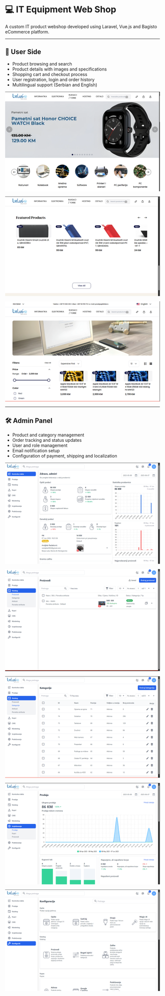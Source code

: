 # 💻 IT Equipment Web Shop

A custom IT product webshop developed using Laravel, Vue.js and Bagisto eCommerce platform.

---

## 👥 User Side

- Product browsing and search  
- Product details with images and specifications  
- Shopping cart and checkout process  
- User registration, login and order history  
- Multilingual support (Serbian and English)

![screenshot](screenshots/picture1.png)

![screenshot](screenshots/picture2.png)

![screenshot](screenshots/picture3.png)


---

## 🛠️ Admin Panel

- Product and category management  
- Order tracking and status updates  
- User and role management  
- Email notification setup  
- Configuration of payment, shipping and localization


![screenshot](screenshots/picture4.png)

![screenshot](screenshots/picture5.png)

![screenshot](screenshots/picture6.png)

![screenshot](screenshots/picture7.png)

![screenshot](screenshots/picture8.png)
